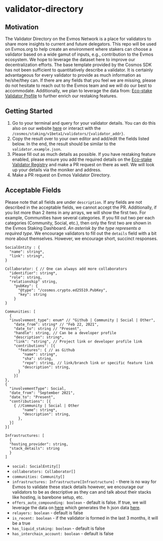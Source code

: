# validator-directory

## Motivation

The Validator Directory on the Evmos Network is a place for validators to share more insights to current and future delegators. This repo will be used on Evmos.org to help create an environment where stakers can choose a validator based on a wide gamut of inputs, e.g., contribution to the Evmos ecosystem. We hope to leverage the dataset here to improve our decentralization efforts. The base template provided by the Cosmos SDK has not been sufficient to quantitatively describe a validator. It is certainly advantageous for every validator to provide as much information as he/she/they can. If there are any fields that you feel we are missing, please do not hesitate to reach out to the Evmos team and we will do our best to accommodate. Additionally, we plan to leverage the data from: [Eco-stake Validator Profile](https://github.com/eco-stake/validator-registry) to further enrich our restaking features.

## Getting Started

1. Go to your terminal and query for your validator details. You can do this also on our website [here](https://api.evmos.org) or interact with the `/cosmos/staking/v1beta1/validators/{validator_addr}`.
2. Copy the result over to your own editor and add/edit the fields listed below. In the end, the result should be similar to the `validator.example.json`.
3. Please fill out as much details as possible. If you have restaking feature enabled, please ensure you add the required details on the [Eco-stake Validator Registry](https://github.com/eco-stake/validator-registry) and make a PR request on there as well. We will look up your details via the moniker and address.
4. Make a PR request on Evmos Validator Directory.

## Acceptable Fields

Please note that all fields are under `description`. If any fields are not described in the acceptable fields, we cannot accept the PR. Additionally, if you list more than 2 items in any arrays, we will show the first two. For example, Communities have several categories. If you fill out two per each categories (Community, Social, etc.), then only the first two are shown in the Evmos Staking Dashboard. _An asterisk by the type represents a required type_. We encourage validators to fill out the `details` field with a bit more about themselves. However, we encourage short, succinct responses.

```
SocialEntity : {
  "name": string*,
  "link": string*,
}
```

```
Collaborator: { // One can always add more collaborators
  "identifier": string*,
  "role": string,
  "relationship" string,
    "pubKey": {
      "@type": "/cosmos.crypto.ed25519.PubKey",
      "key": string
    }
}
```

```
Communities: [
  {
  "involvement_type": enum* // "Github | Community | Social | Other",
    "date_from": string* // "Feb 22, 2021",
    "date_to": string // "Present",
    "handle": string, // Can be a developer profile
    "description": string*,
    "link": "string", // Project link or developer profile link
    "contributions": [{
      "features": { // as Github
        "name": string*,
        "sha": string,
        "repo": string, // link/branch link or specific feature link
        "description": string,
      }
    }]
},
{
  "involvementType": Social,
  "date_from": "September 2021",
  "date_to": "Present",
  "contributions": [{
    { //Community | Social | Other
        "name": string*,
        "description": string,
      },
  }]
}]
```

```
Infrastructures: [
  {
  "hosting_provider": string,
  "stack_details": string
  }
]
```

- `social: SocialEntity[]`
- `collaborators: Collaborator[]`
- `communities: Community[]`
- `infrastructures: Infrastructure[Infrastructure]` - there is no way for Evmos to validate these stack details however, we encourage our validators to be as descriptive as they can and talk about their stacks like hosting, is barebone setup, etc.
- `offers_auto_compounding: boolean` - default is false. If true, we will leverage the data on [here](https://github.com/eco-stake/validator-registry) which generates the h json data [here](https://validators.cosmos.directory/chains/evmos).
- `relayers: boolean` - default is false
- `is_recent: boolean` - if the validator is formed in the last 3 months, it will be a true
- `has_liquid_staking: boolean` - default is false
- `has_interchain_account: boolean` - default is false
